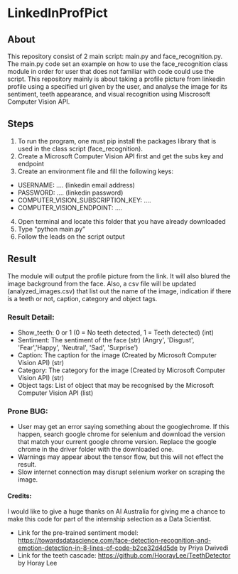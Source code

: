 # LinkedInProfPict

## About
This repository consist of 2 main script: main.py and face_recognition.py. The main.py code set an example on how to use the face_recognition class module in order for user 
that does not familiar with code could use the script. This repository mainly is about taking a profile picture from linkedin profile using a specified url given by the user, 
and analyse the image for its sentiment, teeth appearance, and visual recognition using Miscrosoft Computer Vision API. 

## Steps
1. To run the program, one must pip install the packages library that is used in the class script (face_recognition).
2. Create a Microsoft Computer Vision API first and get the subs key and endpoint
3. Create an environment file and fill the following keys:

- USERNAME: .... (linkedin email address)
- PASSWORD: .... (linkedin password)
- COMPUTER_VISION_SUBSCRIPTION_KEY: ....
- COMPUTER_VISION_ENDPOINT: ....

4. Open terminal and locate this folder that you have already downloaded
5. Type "python main.py"
6. Follow the leads on the script output

## Result
The module will output the profile picture from the link. It will also blured the image background from the face. Also, a csv file will be updated (analyzed_images.csv) that list
out the name of the image, indication if there is a teeth or not, caption, category and object tags. 

### Result Detail:
- Show_teeth: 0 or 1 (0 = No teeth detected, 1 = Teeth detected) (int)
- Sentiment: The sentiment of the face (str) (Angry', 'Disgust', 'Fear','Happy', 'Neutral', 'Sad', 'Surprise')
- Caption: The caption for the image (Created by Microsoft Computer Vision API) (str)
- Category: The category for the image (Created by Microsoft Computer Vision API) (str)
- Object tags: List of object that may be recognised by the Microsoft Computer Vision API (list)

### Prone BUG:
- User may get an error saying something about the googlechrome. If this happen, search google chrome for selenium and download the version that match your current google chrome
version. Replace the google chrome in the driver folder with the downloaded one.
- Warnings may appear about the tensor flow, but this will not effect the result.
- Slow internet connection may disrupt selenium worker on scraping the image.

#### Credits:
I would like to give a huge thanks on AI Australia for giving me a chance to make this code for part of the internship selection as a Data Scientist. 
- Link for the pre-trained sentiment model: 
https://towardsdatascience.com/face-detection-recognition-and-emotion-detection-in-8-lines-of-code-b2ce32d4d5de by Priya Dwivedi
- Link for the teeth cascade:
https://github.com/HoorayLee/TeethDetector by Horay Lee
